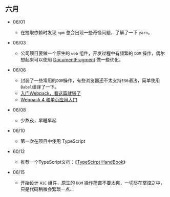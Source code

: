
## 六月
- 06/01
    - 在拉取依赖时发现 `npm` 总会出现一些奇怪问题，了解了一下 `yarn`。
- 06/03
    - 公司项目要做一个原生的 `web` 组件，开发过程中有频繁的 `DOM` 操作，偶尔想起来可以使用 [DocumentFragment](https://developer.mozilla.org/zh-CN/docs/Web/API/DocumentFragment) 做一些优化。

- 06/06
    - 封装了一些常用的`DOM`操作，有些浏览器还不太支持`ES6`语法，简单使用`Babel`编译了一下。
    -  [入门Webpack，看这篇就够了]( https://www.jianshu.com/p/42e11515c10f )
    - [Webpack 4 和单页应用入门]( https://www.jianshu.com/p/991e1067eee0 )

- 06/08
    - 少熬夜，早睡早起

- 06/10
    - 第一次在项目中使用 TypeScript 

- 60/12
    - 推荐一个TypeScript文档：《[TypeScirpt HandBook](https://zhongsp.gitbooks.io/typescript-handbook/content/doc/handbook/)》

- 06/15
    - 开始设计 `AiC` 组件，原生的 `DOM` 操作简直不要太爽，一切尽在掌控之中，只是代码稍微会繁琐一点..
